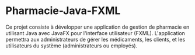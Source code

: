 # Pharmacie-Java-FXML
Ce projet consiste à développer une application de gestion de pharmacie en utilisant Java avec JavaFX pour l'interface utilisateur (FXML). L'application permettra aux administrateurs de gérer les médicaments, les clients, et les utilisateurs du système (administrateurs ou employés).
